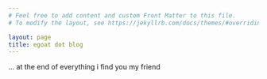 ```yaml
---
# Feel free to add content and custom Front Matter to this file.
# To modify the layout, see https://jekyllrb.com/docs/themes/#overriding-theme-defaults

layout: page
title: egoat dot blog
---
```

<body class="theme-base-08">
  ...
  at the end of everything i find you my friend
</body>
